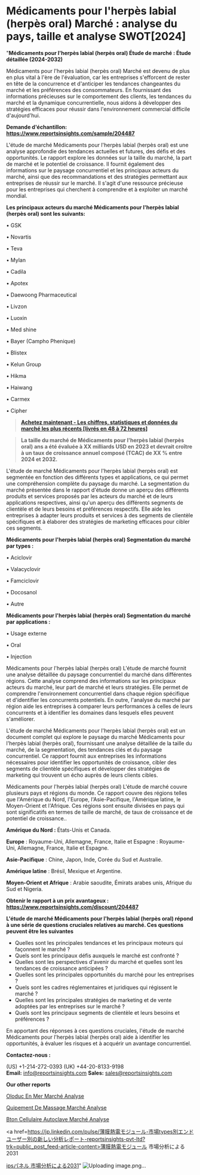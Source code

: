 # Médicaments pour l'herpès labial (herpès oral) Marché : analyse du pays, taille et analyse SWOT[2024]

"<strong>Médicaments pour l'herpès labial (herpès oral) Étude de marché : Étude détaillée (2024-2032)</strong>

Médicaments pour l'herpès labial (herpès oral) Marché est devenu de plus en plus vital à l'ère de l'évaluation, car les entreprises s'efforcent de rester en tête de la concurrence et d'anticiper les tendances changeantes du marché et les préférences des consommateurs. En fournissant des informations précieuses sur le comportement des clients, les tendances du marché et la dynamique concurrentielle, nous aidons à développer des stratégies efficaces pour réussir dans l'environnement commercial difficile d'aujourd'hui.

<strong>Demande d'échantillon: <a href=https://www.reportsinsights.com/sample/204487>https://www.reportsinsights.com/sample/204487</a></strong>

L'étude de marché Médicaments pour l'herpès labial (herpès oral) est une analyse approfondie des tendances actuelles et futures, des défis et des opportunités. Le rapport explore les données sur la taille du marché, la part de marché et le potentiel de croissance. Il fournit également des informations sur le paysage concurrentiel et les principaux acteurs du marché, ainsi que des recommandations et des stratégies permettant aux entreprises de réussir sur le marché. Il s'agit d'une ressource précieuse pour les entreprises qui cherchent à comprendre et à exploiter un marché mondial.

<strong>Les principaux acteurs du marché Médicaments pour l'herpès labial (herpès oral) sont les suivants:</strong>

• GSK

• Novartis

• Teva

• Mylan

• Cadila

• Apotex

• Daewoong Pharmaceutical

• Livzon

• Luoxin

• Med shine

• Bayer (Campho Phenique)

• Blistex

• Kelun Group

• Hikma

• Haiwang

• Carmex

• Cipher
<blockquote><a href=https://www.reportsinsights.com/buynow/204487><span style=text-decoration: underline;><strong>Achetez maintenant - Les chiffres, statistiques et données du marché les plus récents [livrés en 48 à 72 heures]</strong></span></a></blockquote>
<blockquote><span style=text-decoration: underline;><strong>La taille du marché de Médicaments pour l'herpès labial (herpès oral) ans a été évaluée à XX milliards USD en 2023 et devrait croître à un taux de croissance annuel composé (TCAC) de XX % entre 2024 et 2032.</strong></span></blockquote>
L'étude de marché Médicaments pour l'herpès labial (herpès oral) est segmentée en fonction des différents types et applications, ce qui permet une compréhension complète du paysage du marché. La segmentation du marché présentée dans le rapport d'étude donne un aperçu des différents produits et services proposés par les acteurs du marché et de leurs applications respectives, ainsi qu'un aperçu des différents segments de clientèle et de leurs besoins et préférences respectifs. Elle aide les entreprises à adapter leurs produits et services à des segments de clientèle spécifiques et à élaborer des stratégies de marketing efficaces pour cibler ces segments.

<strong>Médicaments pour l'herpès labial (herpès oral) Segmentation du marché par types :</strong>

• Aciclovir

• Valacyclovir

• Famciclovir

• Docosanol

• Autre

<strong>Médicaments pour l'herpès labial (herpès oral) Segmentation du marché par applications :</strong>

• Usage externe

• Oral

• Injection

Médicaments pour l'herpès labial (herpès oral) L'étude de marché fournit une analyse détaillée du paysage concurrentiel du marché dans différentes régions. Cette analyse comprend des informations sur les principaux acteurs du marché, leur part de marché et leurs stratégies. Elle permet de comprendre l'environnement concurrentiel dans chaque région spécifique et d'identifier les concurrents potentiels. En outre, l'analyse du marché par région aide les entreprises à comparer leurs performances à celles de leurs concurrents et à identifier les domaines dans lesquels elles peuvent s'améliorer.

L'étude de marché Médicaments pour l'herpès labial (herpès oral) est un document complet qui explore le paysage du marché Médicaments pour l'herpès labial (herpès oral), fournissant une analyse détaillée de la taille du marché, de la segmentation, des tendances clés et du paysage concurrentiel. Ce rapport fournit aux entreprises les informations nécessaires pour identifier les opportunités de croissance, cibler des segments de clientèle spécifiques et développer des stratégies de marketing qui trouvent un écho auprès de leurs clients cibles.

Médicaments pour l'herpès labial (herpès oral) L'étude de marché couvre plusieurs pays et régions du monde. Ce rapport couvre des régions telles que l'Amérique du Nord, l'Europe, l'Asie-Pacifique, l'Amérique latine, le Moyen-Orient et l'Afrique. Ces régions sont ensuite divisées en pays qui sont significatifs en termes de taille de marché, de taux de croissance et de potentiel de croissance..

<strong>Amérique du Nord :</strong> États-Unis et Canada.

<strong>Europe</strong> : Royaume-Uni, Allemagne, France, Italie et Espagne : Royaume-Uni, Allemagne, France, Italie et Espagne.

<strong>Asie-Pacifique</strong> : Chine, Japon, Inde, Corée du Sud et Australie.

<strong>Amérique latine</strong> : Brésil, Mexique et Argentine.

<strong>Moyen-Orient et Afrique</strong> : Arabie saoudite, Émirats arabes unis, Afrique du Sud et Nigeria.

<strong>Obtenir le rapport à un prix avantageux : <a href=https://www.reportsinsights.com/discount/204487>https://www.reportsinsights.com/discount/204487</a></strong>

<strong>L'étude de marché Médicaments pour l'herpès labial (herpès oral) répond à une série de questions cruciales relatives au marché. Ces questions peuvent être les suivantes</strong>
<ul>
  <li>Quelles sont les principales tendances et les principaux moteurs qui façonnent le marché ?</li>
  <li>Quels sont les principaux défis auxquels le marché est confronté ?</li>
  <li>Quelles sont les perspectives d'avenir du marché et quelles sont les tendances de croissance anticipées ?</li>
  <li>Quelles sont les principales opportunités du marché pour les entreprises ?</li>
  <li>Quels sont les cadres réglementaires et juridiques qui régissent le marché ?</li>
  <li>Quelles sont les principales stratégies de marketing et de vente adoptées par les entreprises sur le marché ?</li>
  <li>Quels sont les principaux segments de clientèle et leurs besoins et préférences ?</li>
</ul>
En apportant des réponses à ces questions cruciales, l'étude de marché Médicaments pour l'herpès labial (herpès oral) aide à identifier les opportunités, à évaluer les risques et à acquérir un avantage concurrentiel.

<strong>Contactez-nous :</strong>

(US) +1-214-272-0393
(UK) +44-20-8133-9198
<strong>Email:</strong> <a>info@reportsinsights.com</a>
<strong>Sales:</strong> <a>sales@reportsinsights.com</a>

<strong>Our other reports</strong>

<a href=https://www.linkedin.com/pulse/ol%C3%A9oduc-en-mer-march%C3%A9-rapport-sc%C3%A9nario-dhelc/>Oloduc En Mer Marché Analyse</a>

<a href=https://www.linkedin.com/pulse/%C3%A9quipement-de-massage-march%C3%A9-tendance-et-kwmyf/>Quipement De Massage Marché Analyse</a>

<a href=https://www.linkedin.com/pulse/b%C3%A9ton-cellulaire-autoclave-march%C3%A9-moteurs-s6tef/>Bton Cellulaire Autoclave Marché Analyse</a>

<a href=https://jp.linkedin.com/pulse/薄膜熱電モジュール-市場types別エンドユーザー別の新しい分析レポート-reportsinsights-pvt-ltd?trk=public_post_feed-article-content>薄膜熱電モジュール 市場分析による2031</a>

<a href=https://www.linkedin.com/pulse/ipsパネル-市場2023完全な地域分析-community-market-research/>ipsパネル 市場分析による2031</a>"
![Uploading image.png…]()
